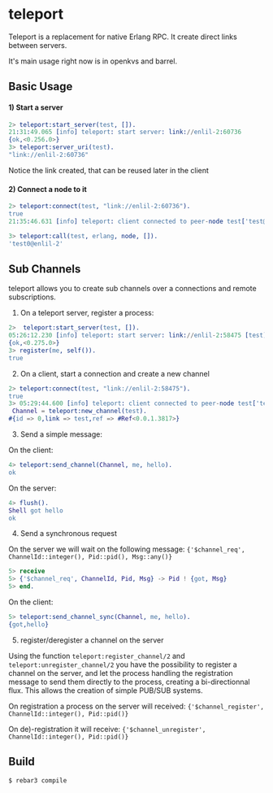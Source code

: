 teleport
=====

Teleport is a replacement for native Erlang RPC. It create direct links between servers.

It's main usage right now is in openkvs and barrel.

Basic Usage
-----

#### 1) Start a server

```erlang
2> teleport:start_server(test, []).
21:31:49.065 [info] teleport: start server: link://enlil-2:60736
{ok,<0.256.0>}
3> teleport:server_uri(test).
"link://enlil-2:60736"
```

Notice the link created, that can be reused later in the client

#### 2) Connect a node to it

```erlang
2> teleport:connect(test, "link://enlil-2:60736").
true
21:35:46.631 [info] teleport: client connected to peer-node test['test@enlil-2:60736']

3> teleport:call(test, erlang, node, []).
'test0@enlil-2'
```

Sub Channels
-----

teleport allows you to create sub channels over a connections and remote subscriptions.

1) On a teleport server, register a process:

```erlang
2>  teleport:start_server(test, []).
05:26:12.230 [info] teleport: start server: link://enlil-2:58475 [test]
{ok,<0.275.0>}
3> register(me, self()).
true
```

2) On a client, start a connection and create a new channel

```erlang
2> teleport:connect(test, "link://enlil-2:58475").
true
3> 05:29:44.600 [info] teleport: client connected to peer-node test['test@enlil-2:58475']
 Channel = teleport:new_channel(test).
#{id => 0,link => test,ref => #Ref<0.0.1.3817>}
```

3) Send a simple message:

On the client:

```erlang
4> teleport:send_channel(Channel, me, hello).
ok
```

On the server:

```erlang
4> flush().
Shell got hello
ok
````

4) Send a synchronous request

On the server we will wait on the following message:
 `{'$channel_req', ChannelId::integer(), Pid::pid(), Msg::any()}`
 
```erlang
5> receive
5> {'$channel_req', ChannelId, Pid, Msg} -> Pid ! {got, Msg}
5> end.
```

On the client:

```erlang
5> teleport:send_channel_sync(Channel, me, hello).
{got,hello}

```
5) register/deregister a channel on the server

Using the function `teleport:register_channel/2` and `teleport:unregister_channel/2` 
you have the possibility to register a channel on the server, and let the process 
handling the registration message to send them directly to the process, creating 
a bi-directionnal flux. This allows the creation of simple PUB/SUB systems.

On registration a process on the server will received: `{'$channel_register', ChannelId::integer(), Pid::pid()}`

On de)-registration it will receive: `{'$channel_unregister', ChannelId::integer(), Pid::pid()}`


Build
-----

    $ rebar3 compile
